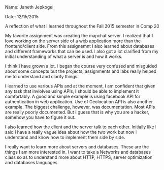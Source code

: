 
Name:  Janeth Jepkogei

Date: 12/15/2015

A reflection of what I learned throughout the Fall 2015 semester in Comp 20


My favorite assignment was creating the mapchat server. I realized that I love working on the server
side of a web application more than the frontend/client side. From this assignemnt I also learned about 
databases and different frameworks that can be used. I also got a lot clarified from my initial 
understanding of what a server is and how it works.

I think I have grown a lot. I began the course very confused and misguided about some concepts but the 
projects, assignments and labs really helped me to understand and clarify things.


I learned to use various APIs and at the moment, I am confident that given any task that invlolves using APIs, 
I should be able to implement it comfortably. A good and simple example is using facebook API for 
authentication in web application. Use of Geolocation API is also another example. The biggest 
challenge, however, was documentation. Most APIs are really poorly documented. But I guess that is why you are 
a hacker, somehow you have to figure it out.

I also learned how the client and the server talk to each other. Initially like I said I have a really 
vague idea about how the two work but now I understand and know how to implement them side by side. 

I really want to learn more about servers and databases. These are the things I am more interested
in. I want to take a Networks and databases class so as to understand more about HTTP, HTTPS, 
server optimization and databases languages. 


